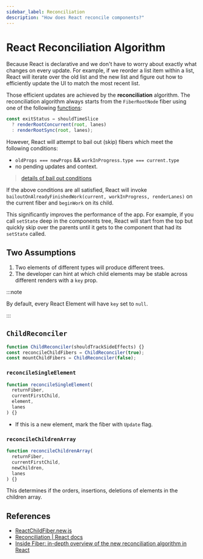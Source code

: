 ```yaml
---
sidebar_label: Reconciliation
description: "How does React reconcile components?"
---
```


# React Reconciliation Algorithm

Because React is declarative and we don't have to worry about exactly what changes on every update. For example, if we reorder a list item within a list, React will iterate over the old list and the new list and figure out how to efficiently update the UI to match the most recent list.

Those efficient updates are achieved by the **reconciliation** algorithm. The reconciliation algorithm always starts from the `FiberRootNode` fiber using one of the following [functions](https://github.com/facebook/react/blob/v18.2.0/packages/react-reconciler/src/ReactFiberWorkLoop.new.js#L1663):

```ts
const exitStatus = shouldTimeSlice
  ? renderRootConcurrent(root, lanes)
  : renderRootSync(root, lanes);
```

However, React will attempt to bail out (skip) fibers which meet the following conditions:

- `oldProps === newProps` && `workInProgress.type === current.type`
- no pending updates and context.

> [details of bail out conditions](https://github.com/facebook/react/blob/v18.2.0/packages/react-reconciler/src/ReactFiberBeginWork.new.js#L3685)

If the above conditions are all satisfied, React will invoke `bailoutOnAlreadyFinishedWork(current, workInProgress, renderLanes)` on the current fiber and `beginWork` on its child.

This significantly improves the performance of the app. For example, if you call `setState` deep in the components tree, React will start from the top but quickly skip over the parents until it gets to the component that had its `setState` called.

## Two Assumptions

1. Two elements of different types will produce different trees.
2. The developer can hint at which child elements may be stable across different renders with a `key` prop.

:::note

By default, every React Element will have `key` set to `null`.

:::

## `ChildReconciler`

```ts title="ReactChildFiber.new.js"
function ChildReconciler(shouldTrackSideEffects) {}
const reconcileChildFibers = ChildReconciler(true);
const mountChildFibers = ChildReconciler(false);
```

### `reconcileSingleElement`

```ts
function reconcileSingleElement(
  returnFiber,
  currentFirstChild,
  element,
  lanes
) {}
```

- If this is a new element, mark the fiber with `Update` flag.

### `reconcileChildrenArray`

```ts
function reconcileChildrenArray(
  returnFiber,
  currentFirstChild,
  newChildren,
  lanes
) {}
```

This determines if the orders, insertions, deletions of elements in the children array.

## References

- [ReactChildFiber.new.js](https://github.com/facebook/react/blob/v18.2.0/packages/react-reconciler/src/ReactChildFiber.new.js)
- [Reconciliation | React docs](https://reactjs.org/docs/reconciliation.html)
- [Inside Fiber: in-depth overview of the new reconciliation algorithm in React](https://indepth.dev/posts/1008/inside-fiber-in-depth-overview-of-the-new-reconciliation-algorithm-in-react)
